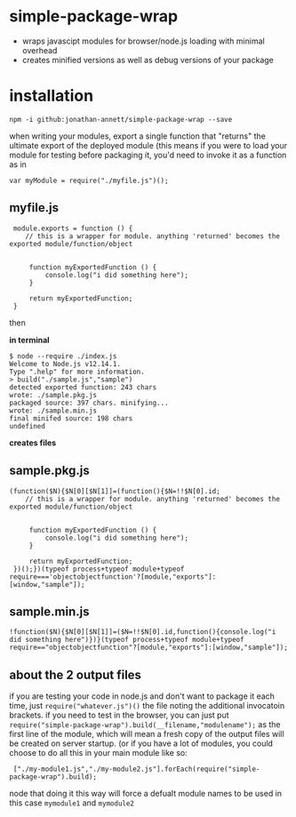 # simple-package-wrap

- wraps javascipt modules for browser/node.js loading with minimal overhead
- creates minified versions as well as debug versions of your package

installation
===

    npm -i github:jonathan-annett/simple-package-wrap --save


when writing your modules, export a single function that "returns" the ultimate export of the deployed module
(this means if you were to load your module for testing before packaging it, you'd need to invoke it as a function as in

    var myModule = require("./myfile.js")();



myfile.js
---

     module.exports = function () {
        // this is a wrapper for module. anything 'returned' becomes the exported module/function/object


         function myExportedFunction () {
             console.log("i did something here");
         }

         return myExportedFunction;
     }



then 



**in terminal**

    $ node --require ./index.js 
    Welcome to Node.js v12.14.1.
    Type ".help" for more information.
    > build("./sample.js","sample")
    detected exported function: 243 chars
    wrote: ./sample.pkg.js
    packaged source: 397 chars. minifying...
    wrote: ./sample.min.js
    final minifed source: 198 chars
    undefined

**creates files**


sample.pkg.js
---

    (function($N){$N[0][$N[1]]=(function(){$N=!!$N[0].id;
        // this is a wrapper for module. anything 'returned' becomes the exported module/function/object


         function myExportedFunction () {
             console.log("i did something here");
         }

         return myExportedFunction;
     })();})(typeof process+typeof module+typeof require==='objectobjectfunction'?[module,"exports"]:[window,"sample"]);

sample.min.js
---

    !function($N){$N[0][$N[1]]=($N=!!$N[0].id,function(){console.log("i did something here")})}(typeof process+typeof module+typeof require=="objectobjectfunction"?[module,"exports"]:[window,"sample"]);


**about the 2 output files**
---

if you are testing your code in node.js and don't want to package it each time, just `require("whatever.js")()`  the file noting the additional invocatoin brackets.
if you need to test in the browser, you can just put `require("simple-package-wrap").build(__filename,"modulename");` as the first line of the module, which will mean a fresh copy of the output files will be created on server startup. (or if you have a lot of modules, you could choose to do all this in your main module like so:

     ["./my-module1.js","./my-module2.js"].forEach(require("simple-package-wrap").build);
     
node that doing it this way will force a defualt module names to be used in this case `mymodule1` and `mymodule2`
